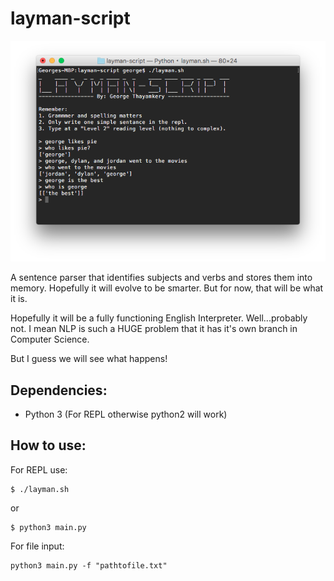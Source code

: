# layman-script

<p align="center">
<img src="screenshot.png" alt="layman-script" />
</p>

A sentence parser that identifies subjects and verbs and stores them into memory. Hopefully it will evolve to be smarter. But for now, that will be what it is. 

Hopefully it will be a fully functioning English Interpreter.
Well...probably not.
I mean NLP is such a HUGE problem that it has it's own branch in Computer Science.

But I guess we will see what happens!

## Dependencies:
 * Python 3 (For REPL otherwise python2 will work)

## How to use:
For REPL use:
```
$ ./layman.sh
```
or 
```
$ python3 main.py
```

For file input:
```
python3 main.py -f "pathtofile.txt"
```